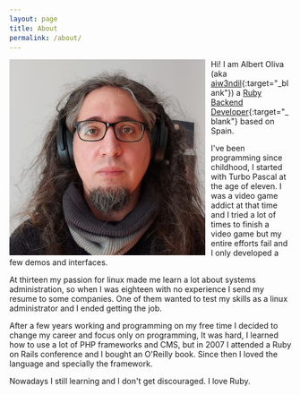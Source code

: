 ```yaml
---
layout: page
title: About
permalink: /about/
---
```


<img src="/assets/img/profile.jpg"
     alt="Albert Oliva"
     style="float: left; margin-right: 10px;" />

Hi! I am Albert Oliva (aka [aiw3ndil](https://twitter.com/aiw3ndil){:target="_blank"}) a [Ruby Backend Developer](https://www.linkedin.com/in/albertoliva){:target="_blank"} based on Spain.

I've been programming since childhood, I started with Turbo Pascal at the age of eleven.
I was a video game addict at that time and I tried a lot of times to finish a video game
but my entire efforts fail and I only developed a few demos and interfaces.

At thirteen my passion for linux made me learn a lot about systems administration, so
when I was eighteen with no experience I send my resume to some companies. One of them
wanted to test my skills as a linux administrator and I ended getting the job.

After a few years working and programming on my free time I decided to change my
career and focus only on programming, It was hard, I learned how to use a lot of
PHP frameworks and CMS, but in 2007 I attended a Ruby on Rails conference and I 
bought an O'Reilly book. Since then I loved the language and specially the framework.

Nowadays I still learning and I don't get discouraged. I love Ruby.
